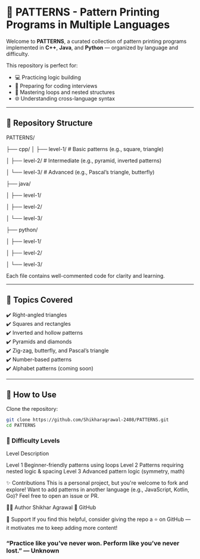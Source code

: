 # 🎨 PATTERNS - Pattern Printing Programs in Multiple Languages

Welcome to **PATTERNS**, a curated collection of pattern printing programs implemented in **C++**, **Java**, and **Python** — organized by language and difficulty.

This repository is perfect for:
- 💻 Practicing logic building
- 🎯 Preparing for coding interviews
- 🔁 Mastering loops and nested structures
- 🌐 Understanding cross-language syntax

---

## 📁 Repository Structure

PATTERNS/

├── cpp/
│ ├── level-1/ # Basic patterns (e.g., square, triangle)

│ ├── level-2/ # Intermediate (e.g., pyramid, inverted patterns)

│ └── level-3/ # Advanced (e.g., Pascal’s triangle, butterfly)

├── java/

│ ├── level-1/

│ ├── level-2/

│ └── level-3/

├── python/

│ ├── level-1/

│ ├── level-2/

│ └── level-3/


Each file contains well-commented code for clarity and learning.

---

## 🧠 Topics Covered

✔️ Right-angled triangles  
✔️ Squares and rectangles  
✔️ Inverted and hollow patterns  
✔️ Pyramids and diamonds  
✔️ Zig-zag, butterfly, and Pascal’s triangle  
✔️ Number-based patterns  
✔️ Alphabet patterns (coming soon)

---

## 🚀 How to Use

Clone the repository:

```bash
git clone https://github.com/Shikharagrawal-2408/PATTERNS.git
cd PATTERNS
```

### 📌 Difficulty Levels
Level	Description

Level 1	Beginner-friendly patterns using loops
Level 2	Patterns requiring nested logic & spacing
Level 3	Advanced pattern logic (symmetry, math)

✨ Contributions
This is a personal project, but you're welcome to fork and explore!
Want to add patterns in another language (e.g., JavaScript, Kotlin, Go)? Feel free to open an issue or PR.

🙋‍♂️ Author
Shikhar Agrawal
💼 GitHub

🌟 Support
If you find this helpful, consider giving the repo a ⭐ on GitHub — it motivates me to keep adding more content!

### “Practice like you’ve never won. Perform like you’ve never lost.” — Unknown
